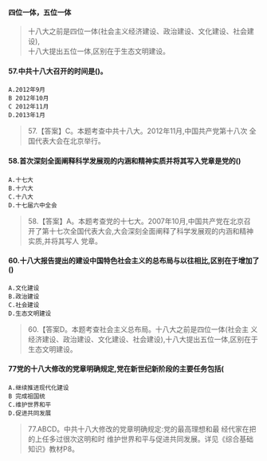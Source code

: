 #### 四位一体，五位一体
>   十八大之前是四位一体(社会主义经济建设、政治建设、文化建设、社会建设),      
    十八大提出五位一体,区别在于生态文明建设。      

#### 57.中共十八大召开的时间是()。
    A.2012年9月
    B 2012年10月
    C 2012年11月
    D.2013年1月
>   57.【答案】C。本题考查中共十八大。2012年11月,中国共产党第十八次
    全国代表大会在北京举行。

#### 58.首次深刻全面阐释科学发展观的内涵和精神实质并将其写入党章是党的()
    A.十七大
    B.十六大
    C.十八大
    D.十七届六中全会
>   58.【答案】A。本题考查党的十七大。2007年10月,中国共产党在北京召
    开了第十七次全国代表大会,大会深刻全面阐释了科学发展观的内涵和精神实质,并将其写人
    党章。
   
#### 60.十八大报告提出的建设中国特色社会主义的总布局与以往相比,区别在于增加了()
    A.文化建设
    B.政治建设
    C.社会建设
    D.生态文明建设

>   60.【答案D。本题考查社会主义总布局。十八大之前是四位一体(社会主
义经济建设、政治建设、文化建设、社会建设),十八大提出五位一体,区别在于生态文明建设。

#### 77党的十八大修改的党章明确规定,党在新世纪新阶段的主要任务包括(
    A.继续推进现代化建设
    B 完成祖国统
    C.维护世界和平
    D.促进共同发展
>   77.ABCD。中共十八大修改的党章明确规定:党的最高理想和最
    经代家在把的上任多过很次这明和时
    维护世界和平与促进共同发展。详见《综合基础知识》教材P8。


    






    